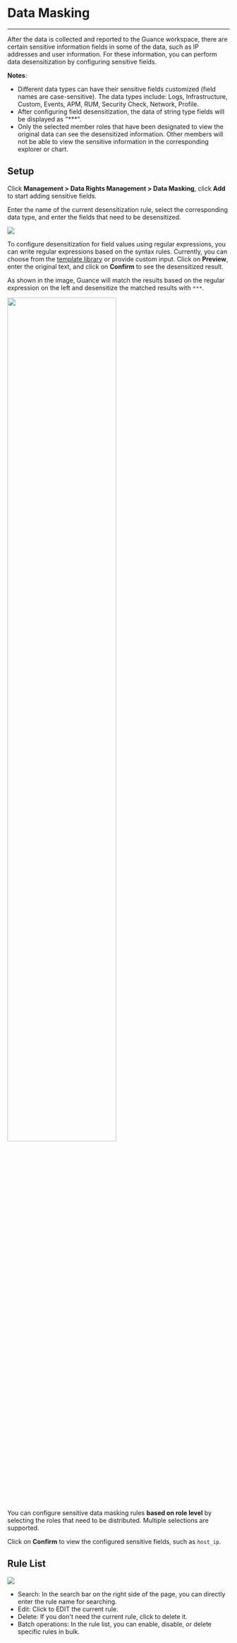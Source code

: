 # Data Masking 
---

After the data is collected and reported to the Guance workspace, there are certain sensitive information fields in some of the data, such as IP addresses and user information. For these information, you can perform data desensitization by configuring sensitive fields.

**Notes**:

- Different data types can have their sensitive fields customized (field names are case-sensitive). The data types include: Logs, Infrastructure, Custom, Events, APM, RUM, Security Check, Network, Profile.
- After configuring field desensitization, the data of string type fields will be displayed as "***".
- Only the selected member roles that have been designated to view the original data can see the desensitized information. Other members will not be able to view the sensitive information in the corresponding explorer or chart.

## Setup

Click **Management > Data Rights Management > Data Masking**, click **Add** to start adding sensitive fields.

Enter the name of the current desensitization rule, select the corresponding data type, and enter the fields that need to be desensitized.

![](img/2.field_1.png)

To configure desensitization for field values using regular expressions, you can write regular expressions based on the syntax rules. Currently, you can choose from the [template library](../dql/regex.md) or provide custom input. Click on **Preview**, enter the original text, and click on **Confirm** to see the desensitized result.

As shown in the image, Guance will match the results based on the regular expression on the left and desensitize the matched results with `***`.

<img src="../img/token-mask.png" width="70%" >

You can configure sensitive data masking rules **based on role level** by selecting the roles that need to be distributed. Multiple selections are supported.

Click on **Confirm** to view the configured sensitive fields, such as `host_ip`.


## Rule List

![](img/2.field_2.png)

- Search: In the search bar on the right side of the page, you can directly enter the rule name for searching.
- Edit: Click to EDIT the current rule.
- Delete: If you don't need the current rule, click to delete it.
- Batch operations: In the rule list, you can enable, disable, or delete specific rules in bulk.

